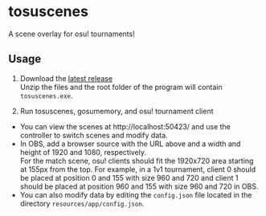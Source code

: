 # tosuscenes
A scene overlay for osu! tournaments!

## Usage

1. Download the [latest release](https://github.com/minidomo/tosuscenes/releases/latest)  
Unzip the files and the root folder of the program will contain `tosuscenes.exe`.

2. Run tosuscenes, gosumemory, and osu! tournament client  
- You can view the scenes at http://localhost:50423/ and use the controller to switch scenes and modify data.
- In OBS, add a browser source with the URL above and a width and height of 1920 and 1080, respectively.  
For the match scene, osu! clients should fit the 1920x720 area starting at 155px from the top. For example, in a 1v1 tournament, client 0 should be placed at position 0 and 155 with size 960 and 720 and client 1 should be placed at position 960 and 155 with size 960 and 720 in OBS.
- You can also modify data by editing the `config.json` file located in the directory `resources/app/config.json`.

